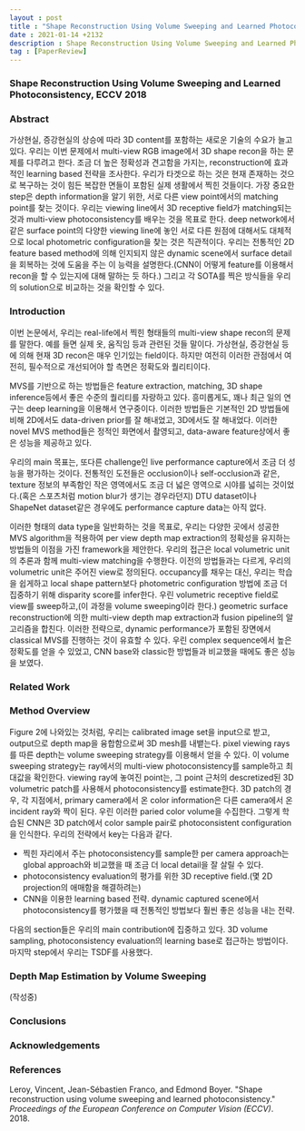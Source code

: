 ```yaml
---
layout : post
title : "Shape Reconstruction Using Volume Sweeping and Learned Photoconsistency"
date : 2021-01-14 +2132
description : Shape Reconstruction Using Volume Sweeping and Learned Photoconsistency 논문의 간단한 리뷰입니다.
tag : [PaperReview]
---
```


### Shape Reconstruction Using Volume Sweeping and Learned Photoconsistency, ECCV 2018



### Abstract

 가상현실, 증강현실의 상승에 따라 3D content를 포함하는 새로운 기술의 수요가 늘고 있다. 우리는 이번 문제에서 multi-view RGB image에서 3D shape recon을 하는 문제를 다루려고 한다. 조금 더 높은 정확성과 견고함을 가지는, reconstruction에 효과적인 learning based 전략을 조사한다. 우리가 타겟으로 하는 것은 현재 존재하는 것으로 복구하는 것이 힘든 복잡한 면들이 포함된 실제 생활에서 찍힌 것들이다. 가장 중요한 step은 depth information을 알기 위한, 서로 다른 view point에서의 matching point를 찾는 것이다. 우리는 viewing line에서 3D receptive field가 matching되는 것과  multi-view photoconsistency를 배우는 것을 목표로 한다. deep network에서 같은 surface point의 다양한 viewing line에 놓인 서로 다른 원점에 대해서도 대체적으로 local photometric configuration을 찾는 것은 직관적이다. 우리는 전통적인 2D feature based method에 의해 인지되지 않은 dynamic scene에서 surface detail을 회복하는 것에 도움을 주는 이 능력을 설명한다.(CNN이 어떻게 feature를 이용해서 recon을 할 수 있는지에 대해 말하는 듯 하다.) 그리고 각 SOTA를 찍은 방식들을 우리의 solution으로 비교하는 것을 확인할 수 있다.



### Introduction

 이번 논문에서, 우리는 real-life에서 찍힌 형태들의 multi-view shape recon의 문제를 말한다. 예를 들면 실제 옷, 움직임 등과 관련된 것들 말이다. 가상현실, 증강현실 등에 의해 현재 3D recon은 매우 인기있는 field이다.  하지만 여전히 이러한 관점에서 여전히, 필수적으로 개선되어야 할 측면은 정확도와 퀄리티이다. 

 MVS를 기반으로 하는 방법들은 feature extraction, matching, 3D shape inference등에서 좋은 수준의 퀄리티를 자랑하고 있다. 흥미롭게도, 꽤나 최근 일의 연구는 deep learning을 이용해서 연구중이다. 이러한 방법들은 기본적인 2D 방법들에 비해 2D에서도 data-driven prior를 잘 해내었고, 3D에서도 잘 해내었다. 이러한 novel MVS method들은 정적인 화면에서 촬영되고, data-aware feature상에서 좋은 성능을 제공하고 있다.

 우리의 main 목표는, 또다른 challenge인 live performance capture에서 조금 더 성능을 평가하는 것이다. 전통적인 도전들은 occlusion이나 self-occlusion과 같은, texture 정보의 부족함인 작은 영역에서도 조금 더 넓은 영역으로 시야를 넓히는 것이었다.(혹은 스포츠처럼 motion blur가 생기는 경우라던지) DTU dataset이나 ShapeNet dataset같은 경우에도 performance capture data는 아직 없다.

 이러한 형태의 data type을 일반화하는 것을 목표로, 우리는 다양한 곳에서 성공한 MVS algorithm을 적용하여 per view depth map extraction의 정확성을 유지하는 방법들의 이점을 가진 framework을 제안한다. 우리의 접근은 local volumetric unit의 추론과 함께 multi-view matching을 수행한다. 이전의 방법들과는 다르게, 우리의 volumetric unit은 주어진 view로 정의된다. occupancy를 채우는 대신, 우리는 학습을 쉽게하고 local shape pattern보다 photometric configuration 방법에 조금 더 집중하기 위해 disparity score를 infer한다. 우린 volumetric receptive field로 view를 sweep하고,(이 과정을 volume sweeping이라 한다.) geometric surface reconstruction에 의한 multi-view depth map extraction과 fusion pipeline의 알고리즘을 합친다. 이러한 전략으로, dynamic performance가 포함된 장면에서 classical MVS를 진행하는 것이 유효할 수 있다. 우린 complex sequence에서 높은 정확도를 얻을 수 있었고, CNN base와 classic한 방법들과 비교했을 때에도 좋은 성능을 보였다. 



### Related Work



### Method Overview

 Figure 2에 나와있는 것처럼, 우리는 calibrated image set을 input으로 받고, output으로 depth map을 융합함으로써 3D mesh를 내뱉는다. pixel viewing rays를 따른 depth는 volume sweeping strategy를 이용해서 얻을 수 있다. 이 volume sweeping strategy는 ray에서의 multi-view photoconsistency를 sample하고 최대값을 확인한다. viewing ray에 놓여진 point는, 그 point 근처의 descretized된 3D volumetric patch를 사용해서 photoconsistency를 estimate한다. 3D patch의 경우, 각 지점에서, primary camera에서 온 color information은 다른 camera에서 온 incident ray와 짝이 된다. 우린 이러한 paried color volume을 수집한다. 그렇게 학습된 CNN은 3D patch에서 color sample pair로 photoconsistent configuration을 인식한다. 우리의 전략에서 key는 다음과 같다.

- 찍힌 자리에서 주는 photoconsistency를 sample한 per camera approach는 global approach와 비교했을 때 조금 더 local detail을 잘 살릴 수 있다.
- photoconsistency evaluation의 평가를 위한 3D receptive field.(몇 2D projection의 애매함을 해결하려는)
- CNN을 이용한 learning based 전략. dynamic captured scene에서 photoconsistency를 평가했을 때 전통적인 방법보다 훨씬 좋은 성능을 내는 전략.

 다음의 section들은 우리의 main contribution에 집중하고 있다. 3D volume sampling, photoconsistency evaluation의 learning base로 접근하는 방법이다. 마지막 step에서 우리는 TSDF를 사용했다.



### Depth Map Estimation by Volume Sweeping

(작성중)




### Conclusions



### Acknowledgements



### References

Leroy, Vincent, Jean-Sébastien Franco, and Edmond Boyer. "Shape reconstruction using volume sweeping and learned photoconsistency." *Proceedings of the European Conference on Computer Vision (ECCV)*. 2018.
